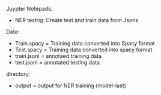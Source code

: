 Juypter Notepads:
- NER testrig: Create test and train data from Jsons

Data:
- Train.spacy = Training data converted into Spacy format
- Test.spacy = Training data converted into spacy format
- train.jsonl = annotaed training data
- test.jsonl = annotated testing data

directory:
- output = output for NER training (model-last)